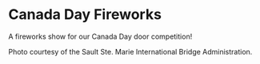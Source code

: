 # Canada Day Fireworks

A fireworks show for our Canada Day door competition!

Photo courtesy of the Sault Ste. Marie International Bridge Administration.
